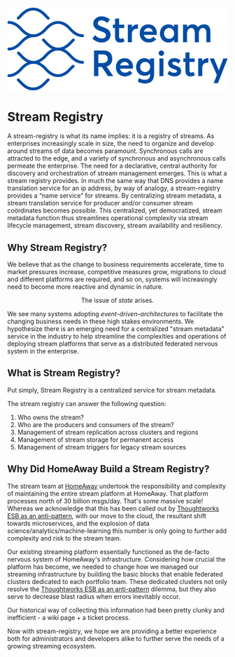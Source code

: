 ![StreamRegistryLogo](architecture/SR-logo.svg)

# Stream Registry

A stream-registry is what its name implies: it is a registry of streams. As enterprises increasingly scale in size,
the need to organize and develop around streams of data becomes paramount.  Synchronous calls are attracted to the edge,
and a variety of synchronous and asynchronous calls permeate the enterprise.  The need for a declarative, central
authority for discovery and orchestration of stream management emerges.  This is what a stream registry provides.
In much the same way that DNS provides a name translation service for an ip address, by way of analogy, a
stream-registry provides a “name service” for streams. By centralizing stream metadata, a stream translation service
for producer and/or consumer stream coördinates becomes possible. This centralized, yet democratized, stream metadata
function thus streamlines operational complexity via stream lifecycle management, stream discovery,
stream availability and resiliency.

## Why Stream Registry? ##

We believe that as the change to business requirements accelerate, time to market pressures increase,
competitive measures grow, migrations to cloud and different platforms are required, and so on, systems will
increasingly need to become more reactive and dynamic in nature.

<p align="center">The issue of <em>state</em> arises.</p>

We see many systems adopting _event-driven-architectures_ to facilitate the changing business needs in these high stakes
environments.  We hypothesize there is an emerging need for a centralized "stream metadata" service in the
industry to help streamline the complexities and operations of deploying stream platforms that serve as a
distributed federated nervous system in the enterprise.

## What is Stream Registry?
Put simply, Stream Registry is a centralized service for stream metadata.

The stream registry can answer the following question:

1. Who owns the stream?  
2. Who are the producers and consumers of the stream?  
3. Management of stream replication across clusters and regions
4. Management of stream storage for permanent access
5. Management of stream triggers for legacy stream sources

## Why Did HomeAway Build a Stream Registry?
The stream team at [HomeAway](https://www.homeaway.com) undertook the responsibility and complexity of maintaining
the entire stream platform at HomeAway. That platform processes north of 30 billion msgs/day. That's some
massive scale! Whereas we acknowledge that this has been called out by
[Thoughtworks ESB as an anti-pattern][ESB_AntiPattern], with our move to the cloud, the resultant shift
towards microservices, and the explosion of data science/analytics/machine-learning this number is only going
to further add complexity and risk to the stream team.

Our existing streaming platform essentially functioned as the de-facto nervous system
of HomeAway's infrastructure. Considering how crucial the platform has become, we needed to change how
we managed our streaming infrastructure by building the basic blocks that enable federated clusters dedicated
to each portfolio team.  These dedicated clusters not only resolve the
[Thoughtworks ESB as an anti-pattern][ESB_AntiPattern] dilemma, but they also serve to decrease blast radius when
errors inevitably occur.

[ESB_AntiPattern]: https://www.thoughtworks.com/radar/techniques/recreating-esb-antipatterns-with-kafka

Our historical way of collecting this information had been pretty clunky and inefficient - a wiki page +
a ticket process.

Now with stream-registry, we hope we are providing a better experience both for administrators and developers
alike to further serve the needs of a growing streaming ecosystem.
